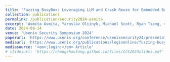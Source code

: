 ```yaml
---
title: "Fuzzing BusyBox: Leveraging LLM and Crash Reuse for Embedded Bug Unearthing"
collection: publications
permalink: /publication/security2024-asmita
excerpt: 'Asmita Asmita, Yaroslav Oliinyk, Michael Scott, Ryan Tsang, <b>Chongzhou Fang</b> and Houman Homayoun'
date: 2024-08-14
venue: 'Usenix Security Symposium 2024'
paperurl: 'https://www.usenix.org/conference/usenixsecurity24/presentation/asmita'
mediaurl: 'https://www.usenix.org/publications/loginonline/fuzzing-busybox-leveraging-llm-and-crash-reuse-embedded-bug-unearthing'
mediasource: '<em>;login:</em> Article'
# slidesurl: 'https://chongzhoufang.github.io/files/CCS2023slides.pdf'
---
```

